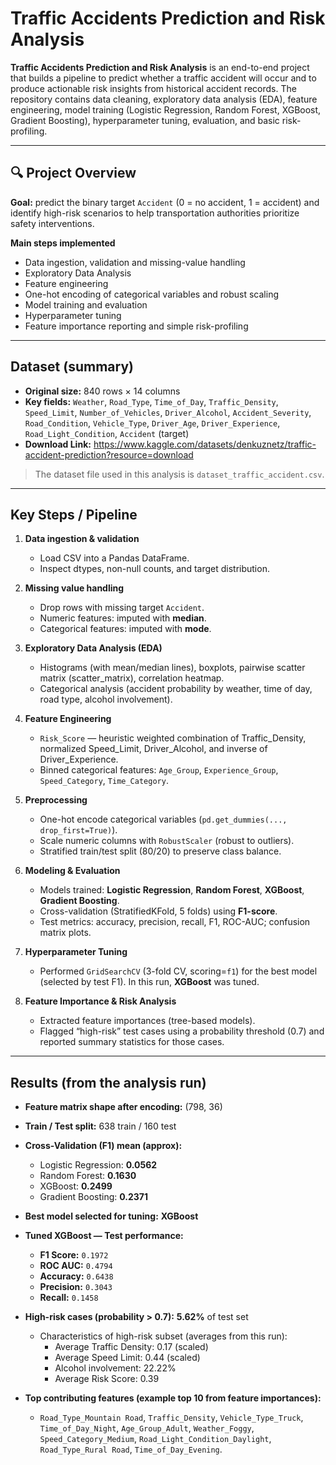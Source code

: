 # Traffic Accidents Prediction and Risk Analysis

**Traffic Accidents Prediction and Risk Analysis** is an end-to-end project that builds a pipeline to predict whether a traffic accident will occur and to produce actionable risk insights from historical accident records. The repository contains data cleaning, exploratory data analysis (EDA), feature engineering, model training (Logistic Regression, Random Forest, XGBoost, Gradient Boosting), hyperparameter tuning, evaluation, and basic risk-profiling.

---

## 🔍 Project Overview

**Goal:** predict the binary target `Accident` (0 = no accident, 1 = accident) and identify high-risk scenarios to help transportation authorities prioritize safety interventions.

**Main steps implemented**
- Data ingestion, validation and missing-value handling
- Exploratory Data Analysis
- Feature engineering
- One-hot encoding of categorical variables and robust scaling
- Model training and evaluation
- Hyperparameter tuning
- Feature importance reporting and simple risk-profiling

---

## Dataset (summary)

- **Original size:** 840 rows × 14 columns
- **Key fields:** `Weather`, `Road_Type`, `Time_of_Day`, `Traffic_Density`, `Speed_Limit`, `Number_of_Vehicles`, `Driver_Alcohol`, `Accident_Severity`, `Road_Condition`, `Vehicle_Type`, `Driver_Age`, `Driver_Experience`, `Road_Light_Condition`, `Accident` (target)
- **Download Link:** https://www.kaggle.com/datasets/denkuznetz/traffic-accident-prediction?resource=download
  
> The dataset file used in this analysis is `dataset_traffic_accident.csv`.

---

## Key Steps / Pipeline

1. **Data ingestion & validation**
   - Load CSV into a Pandas DataFrame.
   - Inspect dtypes, non-null counts, and target distribution.

2. **Missing value handling**
   - Drop rows with missing target `Accident`.
   - Numeric features: imputed with **median**.
   - Categorical features: imputed with **mode**.

3. **Exploratory Data Analysis (EDA)**
   - Histograms (with mean/median lines), boxplots, pairwise scatter matrix (scatter_matrix), correlation heatmap.
   - Categorical analysis (accident probability by weather, time of day, road type, alcohol involvement).

4. **Feature Engineering**
   - `Risk_Score` — heuristic weighted combination of Traffic_Density, normalized Speed_Limit, Driver_Alcohol, and inverse of Driver_Experience.
   - Binned categorical features: `Age_Group`, `Experience_Group`, `Speed_Category`, `Time_Category`.

5. **Preprocessing**
   - One-hot encode categorical variables (`pd.get_dummies(..., drop_first=True)`).
   - Scale numeric columns with `RobustScaler` (robust to outliers).
   - Stratified train/test split (80/20) to preserve class balance.

6. **Modeling & Evaluation**
   - Models trained: **Logistic Regression**, **Random Forest**, **XGBoost**, **Gradient Boosting**.
   - Cross-validation (StratifiedKFold, 5 folds) using **F1-score**.
   - Test metrics: accuracy, precision, recall, F1, ROC-AUC; confusion matrix plots.

7. **Hyperparameter Tuning**
   - Performed `GridSearchCV` (3-fold CV, scoring=`f1`) for the best model (selected by test F1). In this run, **XGBoost** was tuned.

8. **Feature Importance & Risk Analysis**
   - Extracted feature importances (tree-based models).
   - Flagged “high-risk” test cases using a probability threshold (0.7) and reported summary statistics for those cases.

---

## Results (from the analysis run)

- **Feature matrix shape after encoding:** (798, 36)  
- **Train / Test split:** 638 train / 160 test  
- **Cross-Validation (F1) mean (approx):**
  - Logistic Regression: **0.0562**
  - Random Forest: **0.1630**
  - XGBoost: **0.2499**
  - Gradient Boosting: **0.2371**

- **Best model selected for tuning:** **XGBoost**  

- **Tuned XGBoost — Test performance:**
  - **F1 Score:** `0.1972`
  - **ROC AUC:** `0.4794`
  - **Accuracy:** `0.6438`
  - **Precision:** `0.3043`
  - **Recall:** `0.1458`

- **High-risk cases (probability > 0.7):** **5.62%** of test set  
  - Characteristics of high-risk subset (averages from this run):  
    - Average Traffic Density: 0.17 (scaled)  
    - Average Speed Limit: 0.44 (scaled)  
    - Alcohol involvement: 22.22%  
    - Average Risk Score: 0.39

- **Top contributing features (example top 10 from feature importances):**
  - `Road_Type_Mountain Road`, `Traffic_Density`, `Vehicle_Type_Truck`, `Time_of_Day_Night`, `Age_Group_Adult`, `Weather_Foggy`, `Speed_Category_Medium`, `Road_Light_Condition_Daylight`, `Road_Type_Rural Road`, `Time_of_Day_Evening`.
